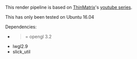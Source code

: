 This render pipeline is based on [ThinMatrix](https://www.youtube.com/channel/UCUkRj4qoT1bsWpE_C8lZYoQ)'s [youtube series](https://www.youtube.com/watch?v=VS8wlS9hF8E&list=PLRIWtICgwaX0u7Rf9zkZhLoLuZVfUksDP).

This has only been tested on Ubuntu 16.04


Dependencies:

* >= opengl 3.2
* lwgl2.9
* slick_util